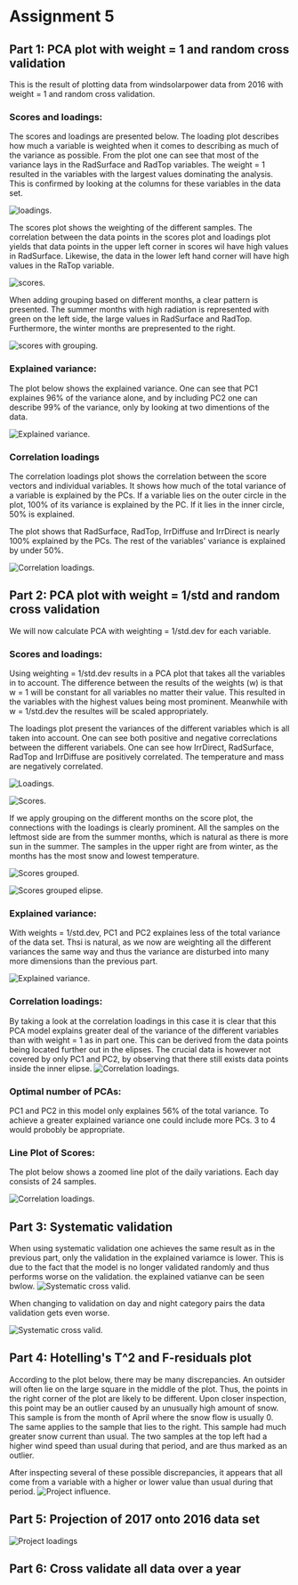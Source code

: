 # Assignment 5

## Part 1: PCA plot with weight = 1 and random cross validation
This is the result of plotting data from windsolarpower data from 2016 with weight = 1 and random cross validation.

### Scores and loadings:

The scores and loadings are presented below. The loading plot describes how much a variable is weighted when it comes to describing as much of the variance as possible. From the plot one can see that most of the variance lays in the RadSurface and RadTop variables. The weight = 1 resulted in the variables with the largest values dominating the analysis. This is confirmed by looking at the columns for these variables in the data set.

![loadings.](Figures/Part_1/loadings.png)

The scores plot shows the weighting of the different samples. The correlation between the data points in the scores plot and loadings plot yields that data points in the upper left corner in scores wil have high values in RadSurface. Likewise, the data in the lower left hand corner will have high values in the RaTop variable. 

![scores.](Figures/Part_1/scores.png)

When adding grouping based on different months, a clear pattern is presented. The summer months with high radiation is represented with green on the left side, the large values in RadSurface and RadTop. Furthermore, the winter months are prepresented to the right.

![scores with grouping.](Figures/Part_1/scores_month.png)

### Explained variance:
The plot below shows the explained variance. One can see that PC1 explaines 96% of the variance alone, and by including PC2 one can describe 99% of the variance, only by looking at two dimentions of the data. 

![Explained variance.](Figures/Part_1/explained_variance.png)

### Correlation loadings
The correlation loadings plot shows the correlation between the score vectors and individual variables. It shows how much of the total variance of a variable is explained by the PCs. If a variable lies on the outer circle in the plot, 100% of its variance is explained by the PC. If it lies in the inner circle, 50% is explained. 

The plot shows that RadSurface, RadTop, IrrDiffuse and IrrDirect is nearly 100% explained by the PCs. The rest of the variables' variance is explained by under 50%.

![Correlation loadings.](Figures/Part_1/correlation_loadings.png)

## Part 2: PCA plot with weight = 1/std and random cross validation

We will now calculate PCA with weighting = 1/std.dev for each variable.

### Scores and loadings:

Using weighting = 1/std.dev results in a PCA plot that takes all the variables in to account. The difference between the results of the weights (w) is that w = 1 will be constant for all variables no matter their value. This resulted in the variables with the highest values being most prominent. Meanwhile with w = 1/std.dev the resultes will be scaled appropriately. 

The loadings plot present the variances of the different variables which is all taken into account. One can see both positive and negative correclations between the different variabels. One can see how IrrDirect, RadSurface, RadTop and IrrDiffuse are positively correlated. The temperature and mass are negatively correlated.

![Loadings.](Figures/Part_2/Loadings.png)

![Scores.](Figures/Part_2/Scores.png)

If we apply grouping on the different months on the score plot, the connections with the loadings is clearly prominent. All the samples on the leftmost side are from the summer months, which is natural as there is more sun in the summer. The samples in the upper right are from winter, as the months has the most snow and lowest temperature.

![Scores grouped.](Figures/Part_2/scores_months.png)

![Scores grouped elipse.](Figures/Part_2/scores_hotellins_elipse.png)

### Explained variance:

With weights = 1/std.dev, PC1 and PC2 explaines less of the total variance of the data set. Thsi is natural, as we now are weighting all the different variances the same way and thus the variance are disturbed into many more dimensions than the previous part.

![Explained variance.](Figures/Part_2/explained_variance.png)
### Correlation loadings:
By taking a look at the correlation loadings in this case it is clear that this PCA model explains greater deal of the variance of the different variables than with weight = 1 as in part one. This can be derived from the data points being located further out in the elipses. The crucial data is however not covered by only PC1 and PC2, by observing that there still exists data points inside the inner elipse. 
![Correlation loadings.](Figures/Part_2/corr_loadings.png)

### Optimal number of PCAs:
PC1 and PC2 in this model only explaines 56% of the total variance. To achieve a greater explained variance one could include more PCs. 3 to 4 would probobly be appropriate. 

### Line Plot of Scores:
The plot below shows a zoomed line plot of the daily variations. Each day consists of 24 samples. 

![Correlation loadings.](Figures/Part_2/daily_scores.png)

## Part 3: Systematic validation
When using systematic validation one achieves the same result as in the previous part, only the validation in the explained variamce is lower. This is due to the fact that the model is no longer validated randomly and thus performs worse on the validation. the explained vatianve can be seen bwlow. 
![Systematic cross valid.](Figures/cross_valid/systematic(111222333).png)

When changing to validation on day and night category pairs the data validation gets even worse. 

![Systematic cross valid.](Figures/cross_valid/ex_var_daynnight.png)

## Part 4: Hotelling's T^2 and F-residuals plot
According to the plot below, there may be many discrepancies. An outsider will often lie on the large square in the middle of the plot. Thus, the points in the right corner of the plot are likely to be different. Upon closer inspection, this point may be an outlier caused by an unusually high amount of snow. This sample is from the month of April where the snow flow is usually 0. The same applies to the sample that lies to the right. This sample had much greater snow current than usual. The two samples at the top left had a higher wind speed than usual during that period, and are thus marked as an outlier.

After inspecting several of these possible discrepancies, it appears that all come from a variable with a higher or lower value than usual during that period.
![Project influence.](Figures/cross_valid/hotellings_p4.png)

## Part 5: Projection of 2017 onto 2016 data set

![Project loadings](Figures/cross_valid/project_scores.png)

## Part 6: Cross validate all data over a year



